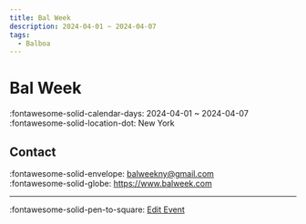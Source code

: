 ```yaml
---
title: Bal Week
description: 2024-04-01 ~ 2024-04-07
tags:
  - Balboa
---
```


# Bal Week 

:fontawesome-solid-calendar-days: 2024-04-01 ~ 2024-04-07  
:fontawesome-solid-location-dot: New York  

## Contact

:fontawesome-solid-envelope: <balweekny@gmail.com>  
:fontawesome-solid-globe: <https://www.balweek.com>  

---

:fontawesome-solid-pen-to-square: [Edit Event](https://github.com/swingdance/events/issues/new?assignees=&labels=update+event&projects=&template=03-update_entity.yml&title=Update%20Event%3A%202024%2Fen_US%20%E2%80%A2%20Bal%20Week&region=en_US&year=2024&id=bal-week-2024&name=Bal%20Week&org_id=)
